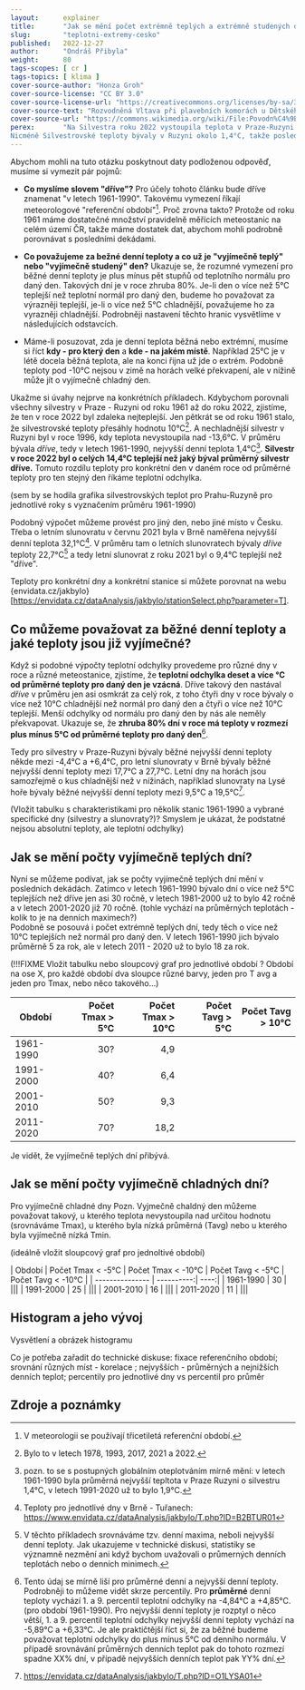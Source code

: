 ```yaml
---
layout:      explainer
title:       "Jak se mění počet extrémně teplých a extrémně studených dní v Česku?"
slug:        "teplotni-extremy-cesko"
published:   2022-12-27
author:      "Ondráš Přibyla"
weight:      80
tags-scopes: [ cr ]
tags-topics: [ klima ]
cover-source-author: "Honza Groh"
cover-source-license: "CC BY 3.0"
cover-source-license-url: "https://creativecommons.org/licenses/by-sa/3.0"
cover-source-text: "Rozvodněná Vltava při plavebních komorách u Dětského ostrova, Wikimedia Commons"
cover-source-url: "https://commons.wikimedia.org/wiki/File:Povodn%C4%9B_v_Praze,_05.jpg"
perex:       "Na Silvestra roku 2022 vystoupila teplota v Praze-Ruzyni na hodnotu 15,8°C. Předchozí silvestr, tedy roku 2021, to bylo o něco méně 12,6°C.
Nicméně Silvestrovské teploty bývaly v Ruzyni okolo 1,4°C, takže poslední dva silvestry byly opravdu vyjímečně teplé. Také v létě příchází vlny veder a čas od času padají teplotní rekordy. Nabízí se tedy otázka: **mění se počet podobných vyjímečně teplých dní, nebo je jich víceméně stejně, jako jich bývalo dříve?**"
---
```


Abychom mohli na tuto otázku poskytnout daty podloženou odpověď, musíme si vymezit pár pojmů:

   - **Co myslíme slovem "dříve"?** Pro účely tohoto článku bude dříve znamenat "v letech 1961-1990". Takovému vymezení říkají meteorologové "referenční období"[^referencni-obdobi]. Proč zrovna takto? Protože od roku 1961 máme dostatečné množství pravidelně měřících meteostanic na celém území ČR, takže máme dostatek dat, abychom mohli podrobně porovnávat s posledními dekádami. 

   - **Co považujeme za bežné denní teploty a co už je "vyjímečně teplý" nebo "vyjímečně studený" den?** Ukazuje se, že rozumné vymezení pro běžné denní teploty je plus mínus pět stupňů od teplotního normálu pro daný den. Takových dní je v roce zhruba 80%. Je-li den o více než 5°C teplejší než teplotní normál pro daný den, budeme ho považovat za výrazněji teplejší, je-li o více než 5°C chladnější, považujeme ho za vyrazněji chladnější. Podrobněji nastavení těchto hranic vysvětlíme v následujících odstavcích. 

   - Máme-li posuzovat, zda je denní teplota běžná nebo extrémní, musíme si říct **kdy - pro který den** a **kde - na jakém místě**. Například 25°C je v létě docela běžná teplota, ale na konci řijna už jde o extrém. Podobně teploty pod -10°C nejsou v zimě na horách velké překvapení, ale v nížině může jít o vyjímečně chladný den.     


Ukažme si úvahy nejprve na konkrétních příkladech. Kdybychom porovnali všechny silvestry v Praze - Ruzyni od roku 1961 až do roku 2022, zjistíme, že ten v roce 2022 byl zdaleka nejteplejší. Jen pětkrát se od roku 1961 stalo, že silvestrovské teploty přesáhly hodnotu 10°C[^silvestry-v-praze]. A nechladnější silvestr v Ruzyni byl v roce 1996, kdy teplota nevystoupila nad -13,6°C. V průměru bývala *dříve*, tedy v letech 1961-1990, nejvyšší denní teplota 1,4°C[^prumery-v-praze]. **Silvestr v roce 2022 byl o celých 14,4°C teplejší než jaký býval průměrný silvestr dříve.** Tomuto rozdílu teploty pro konkrétní den v daném roce od průměrné teploty pro ten stejný den říkáme teplotní odchylka.       

(sem by se hodila grafika silvestrovských teplot pro Prahu-Ruzyně pro jednotlivé roky s vyznačením průměru 1961-1990)

Podobný výpočet můžeme provést pro jiný den, nebo jiné místo v Česku. Třeba o letním slunovratu v červnu 2021 byla v Brně naměřena nejvyšší denní teplota 32,1°C[^slunovrat-brno]. V průměru tam o letních slunovratech bývaly *dříve* teploty 22,7°C[^max-teploty] a tedy letní slunovrat z roku 2021 byl o 9,4°C teplejší než "dříve".

Teploty pro konkrétní dny a konkrétní stanice si můžete porovnat na webu {envidata.cz/jakbylo}[https://envidata.cz/dataAnalysis/jakbylo/stationSelect.php?parameter=T].

## Co můžeme považovat za běžné denní teploty a jaké teploty jsou již vyjímečné? 

Když si podobné výpočty teplotní odchylky provedeme pro různé dny v roce a různé meteostanice, zjistíme, že **teplotní odchylka deset a více °C od průměrné teploty pro daný den je vzácná**. Dříve takový den nastával *dříve* v průměru jen asi osmkrát za celý rok, z toho čtyři dny v roce bývaly o více než 10°C chladnější než normál pro daný den a čtyři o více než 10°C teplejší. Menší odchylky od normálu pro daný den by nás ale neměly překvapovat. Ukazuje se, že **zhruba 80% dní v roce má teploty v rozmezí plus mínus 5°C od průměrné teploty pro daný den**[^diskuse-bezne].

Tedy pro silvestry v Praze-Ruzyni bývaly běžné nejvyšší denní teploty někde mezi -4,4°C a +6,4°C, pro letní slunovraty v Brně bývaly běžné nejvyšší denní teploty mezi 17,7°C a 27,7°C. Letní dny na horách jsou samozřejmě o kus chladnější než v nížinách, například slunovraty na Lysé hoře bývaly běžné nejvyšší denní teploty mezi 9,5°C a 19,5°C[^lysa-hora]. 

(Vložit tabulku s charakteristikami pro několik stanic 1961-1990 a vybrané specifické dny (silvestry a slunovraty?)? Smyslem je ukázat, že podstatné nejsou absolutní teploty, ale teplotní odchylky)

## Jak se mění počty vyjímečně teplých dní?

Nyní se můžeme podívat, jak se počty vyjímečně teplých dní mění v posledních dekádách. Zatímco v letech 1961-1990 bývalo dní o více než 5°C teplejších než dříve jen asi 30 ročně, v letech 1981-2000 už to bylo 42 ročně a v letech 2001-2020 již 70 ročně. (tohle vychází na průměrných teplotách - kolik to je na denních maximech?)  
Podobně se posouvá i počet extrémně teplých dní, tedy těch o více než 10°C teplejších než normál pro daný den. V letech 1961-1990 jich bývalo průměrně 5 za rok, ale v letech 2011 - 2020 už to bylo 18 za rok. 

(!!!FIXME Vložit tabulku nebo sloupcový graf pro jednotlivé období ? Období na ose X, pro každé období dva sloupce různé barvy, jeden pro T avg a jeden pro Tmax, nebo něco takového...)

<div class="table table-striped table-hover" markdown="1">

| Období     | Počet Tmax > 5°C |  Počet Tmax > 10°C | Počet Tavg > 5°C | Počet Tavg > 10°C |
| --------------- | ----------:| ----:| ----:| ----:|
| 1961-1990  |   30? | 4,9 |||
| 1991-2000  |   40? | 6,4 |||
| 2001-2010  |   50? | 9,3 |||
| 2011-2020  |   70? | 18,2 |||

</div>

Je vidět, že vyjímečně teplých dní přibývá.

## Jak se mění počty vyjímečně chladných dní? 

Pro vyjímečně chladné dny 
Pozn. Vyjmečně chaldný den můžeme považovat takový, u kterého teplota nevystoupila nad určitou hodnotu (srovnáváme Tmax), u kterého byla nízká průměrná (Tavg) nebo u kterého byla vyjímečně nízká Tmin.

(ideálně vložit sloupcový graf pro jednoltivé období)
<div class="table table-striped table-hover" markdown="1">

| Období     | Počet Tmax < -5°C |  Počet Tmax < -10°C | Počet Tavg < -5°C | Počet Tavg < -10°C |
| --------------- | ----------:| ----:| 
| 1961-1990  |   30 |  |||
| 1991-2000  |   25 |  |||
| 2001-2010  |   16 |  |||
| 2011-2020  |   11 |  |||

</div>

  

## Histogram a jeho vývoj 

Vysvětlení a obrázek histogramu

Co je potřeba zařadit do technické diskuse: fixace referenčního období; srovnání různých míst - korelace ;  nejvyšších - průměrných a nejnižších denních teplot; percentily pro jednotlivé dny vs percentil pro průměr

## Zdroje a poznámky

[^referencni-obdobi]: V meteorologii se používají třicetiletá referenční období. 

[^silvestry-v-praze]: Bylo to v letech 1978, 1993, 2017, 2021 a 2022. 

[^prumery-v-praze]: pozn. to se s postupných globálním oteplotváním mírně mění: v letech 1961-1990 byla průměrná nejvyšší tepltota v Praze Ruzyni o silvestru 1,4°C, v letech 1991-2020 už to bylo 1,9°C.

[^slunovrat-brno]: Teploty pro jednotlivé dny v Brně - Tuřanech: https://www.envidata.cz/dataAnalysis/jakbylo/T.php?ID=B2BTUR01 

[^max-teploty]: V těchto příkladech srovnáváme tzv. denní maxima, neboli nejvyšší denní teploty. Jak ukazujeme v technické diskusi, statistiky se významně nezmění ani když bychom uvažovali o průmerných denních teplotách nebo o denních minimech.  

[^diskuse-bezne]: Tento údaj se mírně liší pro průměrné denní a nejvyšší denní teploty. Podrobněji to můžeme vidět skrze percentily. Pro **průměrné** denní teploty vychází 1. a 9. percentil teplotní odchylky na -4,84°C a +4,85°C. (pro období 1961-1990). Pro nejvyšší denní teploty je rozptyl o něco větší, 1. a 9. percentil teplotní odchylky nejvyšší denní teploty vychází na -5,89°C a +6,33°C. Je ale praktičtější říct si, že za běžné budeme považovat teplotní odchylky do plus mínus 5°C od denního normálu. V případě srovnávání průměrných denních teplot pak do tohoto rozmezí spadne XX% dní, v případě nejvyšších denních teplot pak YY% dní.   

[^lysa-hora]: https://envidata.cz/dataAnalysis/jakbylo/T.php?ID=O1LYSA01

[^upresneni-nyni]: v letech 2000 - 2020.

[^vlny-veder-cesko]: Infomet: [Srpen a léto 2019 na území ČR](http://www.infomet.cz/index.php?id=read&idd=1568015141)

[^vlny-veder-francie]: World Weather Attribution: [Human contribution to record-breaking June 2019 heatwave in France](https://www.worldweatherattribution.org/human-contribution-to-record-breaking-june-2019-heatwave-in-france/)

[^vlny-veder-uk]: World Weather Attribution: [Human contribution to the record-breaking July 2019 heatwave in Western Europe](https://www.worldweatherattribution.org/human-contribution-to-the-record-breaking-july-2019-heat-wave-in-western-europe/)

[^vlny-veder-twitter]: [Příspěvěk](https://twitter.com/pavelzahrad/status/1531606002688303104?s=20&amp;t=jhse0ugWMTfUgCJ4kI_b0g) na Twitteru Pavla Zahradníčka

[^vlny-veder-urban]: Urban, A., Fonseca-Rodríguez, O., Di Napoli, C. & Plavcová, E. Temporal changes of heat-attributable mortality in Prague, Czech Republic, over 1982–2019. *Urban Climate* **44** (2022). [doi:10.1016/j.uclim.2022.101197](https://doi.org/10.1016/j.uclim.2022.101197)

[^vlny-veder-lhotka]: Lhotka, O., Kyselý, J. & Farda, A. Climate change scenarios of heat waves in Central Europe and their uncertainties. *Theoretical and Applied Climatology* **131**, 1043–1054 (2018). [doi:10.1007/s00704-016-2031-3](https://doi.org/10.1007/s00704-016-2031-3)

[^vlny-veder-irozhlas]: Štěpán Sedláček: [Výzkum: Změna klimatu může za přibližně pětinu každoročních úmrtí souvisejících s horkem v Česku](https://www.irozhlas.cz/veda-technologie/veda/klima-horko-studie-cesko-umrti_2106060736_ada)

[^vlny-veder-praha]: Akademie věd ČR: [Horko v Praze: zvýšená úmrtnost za posledních 10 let](https://www.avcr.cz/cs/pro-media/tiskove-zpravy/Horko-v-Praze-zvysena-umrtnost-za-poslednich-10-let/)
